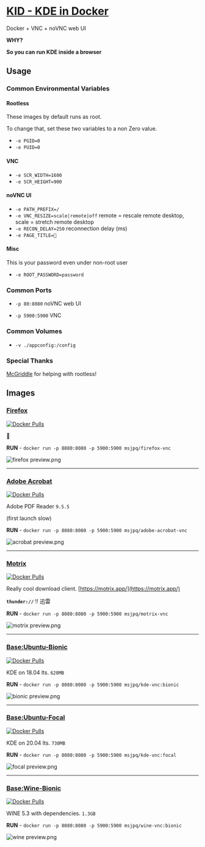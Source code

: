 # [KID - KDE in Docker](https://ms-jpq.github.io/kde-in-docker/)

Docker + VNC + noVNC web UI

**WHY?**

**So you can run KDE inside a browser**

## Usage

### Common Environmental Variables

#### Rootless

These images by default runs as root.

To change that, set these two variables to a non Zero value.

- `-e PGID=0`
- `-e PUID=0`

#### VNC

- `-e SCR_WIDTH=1600`
- `-e SCR_HEIGHT=900`

#### noVNC UI

- `-e PATH_PREFIX=/`
- `-e VNC_RESIZE=scale|remote|off` remote = rescale remote desktop, scale = stretch remote desktop
- `-e RECON_DELAY=250` reconnection delay (ms)
- `-e PAGE_TITLE=🐳`

#### Misc

This is your password even under non-root user

- `-e ROOT_PASSWORD=password`

### Common Ports

- `-p 80:8080` noVNC web UI

- `-p 5900:5900` VNC

### Common Volumes

- `-v ./appconfig:/config`

### Special Thanks

[McGriddle](https://github.com/McGriddle) for helping with rootless!

## Images

### [Firefox](https://hub.docker.com/r/msjpq/firefox-vnc/)

[![Docker Pulls](https://img.shields.io/docker/pulls/msjpq/firefox-vnc.svg)](https://hub.docker.com/r/msjpq/firefox-vnc/)

🦊

**RUN** - `docker run -p 8080:8080 -p 5900:5900 msjpq/firefox-vnc`

![firefox preview.png](https://github.com/ms-jpq/kde-in-docker/raw/daddy/preview/firefox.png)

---

### [Adobe Acrobat](https://hub.docker.com/r/msjpq/adobe-acrobat-vnc/)

[![Docker Pulls](https://img.shields.io/docker/pulls/msjpq/adobe-acrobat-vnc.svg)](https://hub.docker.com/r/msjpq/adobe-acrobat-vnc/)

Adobe PDF Reader `9.5.5`

(first launch slow)

**RUN** - `docker run -p 8080:8080 -p 5900:5900 msjpq/adobe-acrobat-vnc`

![acrobat preview.png](https://github.com/ms-jpq/kde-in-docker/raw/daddy/preview/acrobat.png)

---

### [Motrix](https://hub.docker.com/r/msjpq/motrix-vnc/)

[![Docker Pulls](https://img.shields.io/docker/pulls/msjpq/motrix-vnc.svg)](https://hub.docker.com/r/msjpq/motrix-vnc/)

Really cool download client. [https://motrix.app/](https://motrix.app/)

**`thunder://`** !! 迅雷

**RUN** - `docker run -p 8080:8080 -p 5900:5900 msjpq/motrix-vnc`

![motrix preview.png](https://github.com/ms-jpq/kde-in-docker/raw/daddy/preview/motrix.png)

---

### [Base:Ubuntu-Bionic](https://hub.docker.com/r/msjpq/kde-vnc/)

[![Docker Pulls](https://img.shields.io/docker/pulls/msjpq/kde-vnc.svg)](https://hub.docker.com/r/msjpq/kde-vnc/)

KDE on 18.04 lts. `620MB`

**RUN** - `docker run -p 8080:8080 -p 5900:5900 msjpq/kde-vnc:bionic`

![bionic preview.png](https://github.com/ms-jpq/kde-in-docker/raw/daddy/preview/bionic.png)

---

### [Base:Ubuntu-Focal](https://hub.docker.com/r/msjpq/kde-vnc/)

[![Docker Pulls](https://img.shields.io/docker/pulls/msjpq/kde-vnc.svg)](https://hub.docker.com/r/msjpq/kde-vnc/)

KDE on 20.04 lts. `730MB`

**RUN** - `docker run -p 8080:8080 -p 5900:5900 msjpq/kde-vnc:focal`

![focal preview.png](https://github.com/ms-jpq/kde-in-docker/raw/daddy/preview/focal.png)

---

### [Base:Wine-Bionic](https://hub.docker.com/r/msjpq/wine-vnc/)

[![Docker Pulls](https://img.shields.io/docker/pulls/msjpq/wine-vnc.svg)](https://hub.docker.com/r/msjpq/wine-vnc/)

WINE 5.3 with dependencies. `1.3GB`

**RUN** - `docker run -p 8080:8080 -p 5900:5900 msjpq/wine-vnc:bionic`

![wine preview.png](https://github.com/ms-jpq/kde-in-docker/raw/daddy/preview/wine.png)
